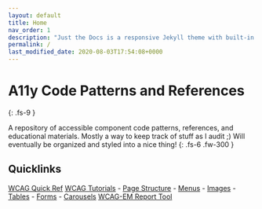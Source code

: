 ```yaml
---
layout: default
title: Home
nav_order: 1
description: "Just the Docs is a responsive Jekyll theme with built-in search that is easily customizable and hosted on GitHub Pages."
permalink: /
last_modified_date: 2020-08-03T17:54:08+0000
---
```


# A11y Code Patterns and References
{: .fs-9 }

A repository of accessible component code patterns, references, and educational materials. Mostly a way to keep track of stuff as I audit ;) Will eventually be organized and styled into a nice thing!
{: .fs-6 .fw-300 }

## Quicklinks

[WCAG Quick Ref](https://www.w3.org/WAI/WCAG21/quickref/) 
[WCAG Tutorials](https://www.w3.org/WAI/tutorials/page-structure/)
	- [Page Structure](https://www.w3.org/WAI/tutorials/page-structure/)
	- [Menus](https://www.w3.org/WAI/tutorials/menus/)
	- [Images](https://www.w3.org/WAI/tutorials/images/)
	- [Tables](https://www.w3.org/WAI/tutorials/tables/)
	- [Forms](https://www.w3.org/WAI/tutorials/forms/)
	- [Carousels](https://www.w3.org/WAI/tutorials/carousels/)
[WCAG-EM Report Tool](https://www.w3.org/WAI/eval/report-tool/#!/)
	

